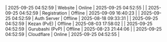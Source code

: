 | 2025-09-25 04:52:59 | Website | Online | 2025-09-25 04:52:55 |
| 2025-09-25 04:52:59 | Registration | Offline | 2025-09-09 16:40:23 |
| 2025-09-25 04:52:59 | Auth Server | Offline | 2025-08-18 09:33:31 |
| 2025-09-25 04:52:59 | Kezan (PvE) | Offline | 2025-08-03 17:58:02 |
| 2025-09-25 04:52:59 | Gurubashi (PvP) | Offline | 2025-08-23 21:44:06 |
| 2025-09-25 04:52:59 | Cloudflare | Online | 2025-09-25 04:52:55 |
